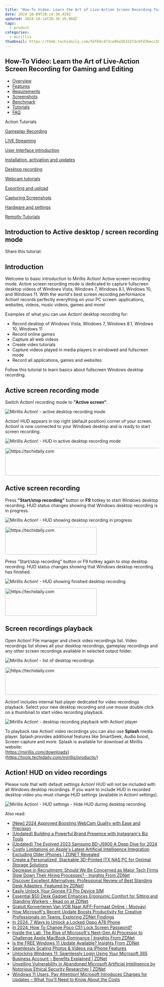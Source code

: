 ```yaml
---
title: "How-To Video: Learn the Art of Live-Action Screen Recording for Gaming and Editing"
date: 2024-10-09T20:14:38.429Z
updated: 2024-10-14T20:36:19.968Z
tags:
  - product
categories:
  - mirillis
thumbnail: https://thmb.techidaily.com/55f69c473ce05e56332fdc0fd3becc5010779e559c1a26eb52ce7f94ac706c0b.jpg
---
```


## How-To Video: Learn the Art of Live-Action Screen Recording for Gaming and Editing

* [Overview](https://tools.techidaily.com/mirillis/products/)
* [Features](https://tools.techidaily.com/mirillis/products/)
* [Requirements](https://tools.techidaily.com/mirillis/products/)
* [Screenshots](https://tools.techidaily.com/mirillis/products/)
* [Benchmark](https://tools.techidaily.com/mirillis/products/)
* [Tutorials](https://tools.techidaily.com/mirillis/products/)
* [FAQ](https://tools.techidaily.com/mirillis/products/)

Action Tutorials

[Gameplay Recording](https://tools.techidaily.com/mirillis/products/) 

[LIVE Streaming](https://tools.techidaily.com/mirillis/products/) 

[User Interface introduction](https://tools.techidaily.com/mirillis/products/) 

[Installation, activation and updates](https://tools.techidaily.com/mirillis/products/) 

[Desktop recording](https://tools.techidaily.com/mirillis/products/) 

[Webcam tutorials](https://tools.techidaily.com/mirillis/products/) 

[Exporting and upload](https://tools.techidaily.com/mirillis/products/) 

[Capturing Screenshots](https://tools.techidaily.com/mirillis/products/) 

[Hardware and settings](https://tools.techidaily.com/mirillis/products/) 

[Remotly Tutorials](https://remotly.com/tutorials/getting-started-with-remotly-for-windows-pc) 

## Introduction to Active desktop / screen recording mode

  
 Share this tutorial:

##  Introduction 

 Welcome to basic introduction to Mirillis Action! Active screen recording mode. Active screen recording mode is dedicated to capture fullscreen desktop videos of Windows Vista, Windows 7, Windows 8.1, Windows 10, and Windows 11\. With the world's best screen recording performance Action! records perfectly everything on your PC screen: applications, websites, videos, music videos, games and more! 

 Examples of what you can use Action! desktop recording for:

* Record desktop of Windows Vista, Windows 7, Windows 8.1, Windows 10, Windows 11
* Record online games
* Capture all web videos
* Create video tutorials
* Capture videos played in media players in windowed and fullscreen mode
* Record all applications, games and websites

 Follow this tutorial to learn basics about fullscreen Windows desktop recording.

## Active screen recording mode

 Switch Action! recording mode to **"Active screen"**.

![Mirillis Action! - active desktop recording mode](https://mirillis.com/res/old/gfx/tutorials/basics/mirillis_action_active_desktop_recording_mode.jpg) 

 Action! HUD appears in top right (default position) corner of your screen. Action! is now connected to your Windows desktop and is ready to start screen recording. 

![Mirillis Action! - HUD in active desktop recording mode](https://mirillis.com/res/old/gfx/tutorials/basics/mirillis_action_HUD_normal_status.jpg) 

<!-- affiliate ads begin -->
<a href="https://unicoeye.pxf.io/c/5597632/2134246/18498" target="_top" id="2134246">
  <img src="//a.impactradius-go.com/display-ad/18498-2134246" border="0" alt="https://techidaily.com" width="728" height="90"/>
</a>
<img height="0" width="0" src="https://unicoeye.pxf.io/i/5597632/2134246/18498" style="position:absolute;visibility:hidden;" border="0" />
<!-- affiliate ads end -->

## Active screen recording

 Press **"Start/stop recording"** button or **F9** hotkey to start Windows desktop recording. HUD status changes showing that Windows desktop recording is in progress.

![Mirillis Action! - HUD showing desktop recording in progress](https://mirillis.com/res/old/gfx/tutorials/basics/mirillis_action_HUD_video_recording_status.jpg) 

<!-- affiliate ads begin -->
<a href="https://aligracehair.sjv.io/c/5597632/1884017/19272" target="_top" id="1884017">
  <img src="//a.impactradius-go.com/display-ad/19272-1884017" border="0" alt="https://techidaily.com" width="300" height="90"/>
</a>
<img height="0" width="0" src="https://aligracehair.sjv.io/i/5597632/1884017/19272" style="position:absolute;visibility:hidden;" border="0" />
<!-- affiliate ads end -->

 Press "Start/stop recording" button or F9 hotkey again to stop desktop recording. HUD status changes showing that Windows desktop recording has finished.

![Mirillis Action! - HUD showing finished desktop recording](https://mirillis.com/res/old/gfx/tutorials/basics/mirillis_action_HUD_normal_status2.jpg) 

<!-- affiliate ads begin -->
<a href="https://aligracehair.sjv.io/c/5597632/1959759/19272" target="_top" id="1959759">
  <img src="//a.impactradius-go.com/display-ad/19272-1959759" border="0" alt="https://techidaily.com" width="300" height="90"/>
</a>
<img height="0" width="0" src="https://aligracehair.sjv.io/i/5597632/1959759/19272" style="position:absolute;visibility:hidden;" border="0" />
<!-- affiliate ads end -->

##  Screen recordings playback

 Open Action! File manager and check video recordings list. Video recordings list shows all your desktop recordings, gameplay recordings and any other screen recordings available in selected output folder. 

![Mirillis Action! - list of desktop recordings](https://mirillis.com/res/old/gfx/tutorials/basics/mirillis_action_active_desktop_recording_thumbnail.jpg) 

<!-- affiliate ads begin -->
<a href="https://aligracehair.sjv.io/c/5597632/2047411/19272" target="_top" id="2047411">
  <img src="//a.impactradius-go.com/display-ad/19272-2047411" border="0" alt="https://techidaily.com" width="728" height="90"/>
</a>
<img height="0" width="0" src="https://aligracehair.sjv.io/i/5597632/2047411/19272" style="position:absolute;visibility:hidden;" border="0" />
<!-- affiliate ads end -->

 Action! includes internal fast player dedicated for video recordings playback. Select your new desktop recording and use mouse double click on a thumbnail to start video recording playback.

![Mirillis Action! - desktop recording playback with Action! player](https://mirillis.com/res/old/gfx/tutorials/basics/mirillis_action_active_desktop_recording_playback.jpg) 

 To playback raw Action! video recordings you can also use **Splash** media player. Splash provides additional features like SmartSeek, Audio boost, Screen capture and more. Splash is available for download at Mirillis website:   
[https://mirillis.com/downloads](https://tools.techidaily.com/mirillis/products/) 

## Action! HUD on video recordings

 Please note that with default settings Action! HUD will not be included with all Windows desktop recordings. If you want to include HUD in recorded desktop video you must change HUD settings (available in Action! settings).

![Mirillis Action! - HUD settings - Hide HUD during desktop recording](https://mirillis.com/res/old/gfx/tutorials/basics/mirillis_action_HUD_settings_hide_during_desktop_recording.jpg)

<ins class="adsbygoogle"
     style="display:block"
     data-ad-format="autorelaxed"
     data-ad-client="ca-pub-7571918770474297"
     data-ad-slot="1223367746"></ins>

<ins class="adsbygoogle"
     style="display:block"
     data-ad-client="ca-pub-7571918770474297"
     data-ad-slot="8358498916"
     data-ad-format="auto"
     data-full-width-responsive="true"></ins>

<span class="atpl-alsoreadstyle">Also read:</span>
<div><ul>
<li><a href="https://screen-activity-recording.techidaily.com/new-2024-approved-boosting-webcam-quality-with-ease-and-precision/"><u>[New] 2024 Approved Boosting WebCam Quality with Ease and Precision</u></a></li>
<li><a href="https://instagram-video-files.techidaily.com/updated-building-a-powerful-brand-presence-with-instagrams-biz-tools/"><u>[Updated] Building a Powerful Brand Presence with Instagram's Biz Tools</u></a></li>
<li><a href="https://article-files.techidaily.com/updated-the-evolved-2023-samsung-bd-j5900-a-deep-dive-for-2024/"><u>[Updated] The Evolved 2023 Samsung BD-J5900 A Deep Dive for 2024</u></a></li>
<li><a href="https://tech-hub.techidaily.com/costly-limitations-on-apples-latest-artificial-intelligence-integration-excluding-older-iphones-zdnet-revealed/"><u>Costly Limitations on Apple's Latest Artificial Intelligence Integration Excluding Older iPhones | ZDNET Revealed</u></a></li>
<li><a href="https://hardware-help.techidaily.com/create-a-personalized-stackable-3d-printed-itx-nas-pc-for-optimal-storage-solutions/"><u>Create a Personalized, Stackable 3D-Printed ITX NAS PC for Optimal Storage Solutions</u></a></li>
<li><a href="https://win-special.techidaily.com/decrease-in-recruitment-should-we-be-concerned-as-major-tech-firms-slow-down-their-hiring-processes-insights-from-zdnet/"><u>Decrease in Recruitment: Should We Be Concerned as Major Tech Firms Slow Down Their Hiring Processes? - Insights From ZDNet</u></a></li>
<li><a href="https://win-special.techidaily.com/discover-excellent-alternatives-professional-review-of-best-standing-desk-adapters-featured-by-zdnet/"><u>Discover Excellent Alternatives: Professional Review of Best Standing Desk Adapters, Featured by ZDNet!</u></a></li>
<li><a href="https://sim-unlock.techidaily.com/easily-unlock-your-gionee-f3-pro-device-sim-by-drfone-android/"><u>Easily Unlock Your Gionee F3 Pro Device SIM</u></a></li>
<li><a href="https://win-special.techidaily.com/essential-50-desk-gadget-enhances-ergonomic-comfort-for-sitting-and-standing-workers-read-on-at-zdnet/"><u>Essential $50 Desk Gadget Enhances Ergonomic Comfort for Sitting and Standing Workers - Read on at ZDNet</u></a></li>
<li><a href="https://technical-tips.techidaily.com/gratuit-konverteren-van-vob-naar-aiff-formaat-online-moovavi/"><u>Gratuit Konverteren Van VOB Naar AIFF-Formaat Online - Moovavi</u></a></li>
<li><a href="https://win-special.techidaily.com/how-microsofts-recent-update-boosts-productivity-for-creative-professionals-on-teams-exploring-zdnet-findings/"><u>How Microsoft's Recent Update Boosts Productivity for Creative Professionals on Teams: Exploring ZDNet Findings</u></a></li>
<li><a href="https://easy-unlock-android.techidaily.com/in-2024-7-ways-to-unlock-a-locked-oppo-a78-phone-by-drfone-android/"><u>In 2024, 7 Ways to Unlock a Locked Oppo A78 Phone</u></a></li>
<li><a href="https://easy-unlock-android.techidaily.com/in-2024-how-to-change-poco-c51-lock-screen-password-by-drfone-android/"><u>In 2024, How To Change Poco C51 Lock Screen Password?</u></a></li>
<li><a href="https://win-special.techidaily.com/inside-the-lab-the-rise-of-microsofts-next-gen-ai-processor-to-challenge-apple-macbook-dominance-insights-from-zdnet/"><u>Inside the Lab: The Rise of Microsoft's Next-Gen AI Processor to Challenge Apple MacBook Dominance | Insights From ZDNet</u></a></li>
<li><a href="https://win-special.techidaily.com/is-the-free-windows-11-update-available-insights-from-zdnet/"><u>Is the FREE Windows 11 Update Available? Insights From ZDNet</u></a></li>
<li><a href="https://fox-direct.techidaily.com/seamlessly-scaling-photos-and-videos-via-iphone-features/"><u>Seamlessly Scaling Photos & Videos via iPhone Features</u></a></li>
<li><a href="https://win-special.techidaily.com/unlocking-windows-11-seamlessly-login-using-your-microsoft-365-business-account-benefits-explained-zdnet/"><u>Unlocking Windows 11: Seamlessly Login Using Your Microsoft 365 Business Account – Benefits Explained | ZDNet</u></a></li>
<li><a href="https://win-special.techidaily.com/unveiling-vulnerability-in-abandoned-microsoft-artificial-intelligence-by-notorious-ethical-security-researcher-zdnet/"><u>Unveiling Vulnerability in Abandoned Microsoft Artificial Intelligence by Notorious Ethical Security Researcher | ZDNet</u></a></li>
<li><a href="https://win-special.techidaily.com/windows-11-users-pay-attention-microsoft-introduces-charges-for-updates-what-youll-need-to-know-about-the-costs/"><u>Windows 11 Users, Pay Attention! Microsoft Introduces Charges for Updates – What You'll Need to Know About the Costs</u></a></li>
</ul></div>

